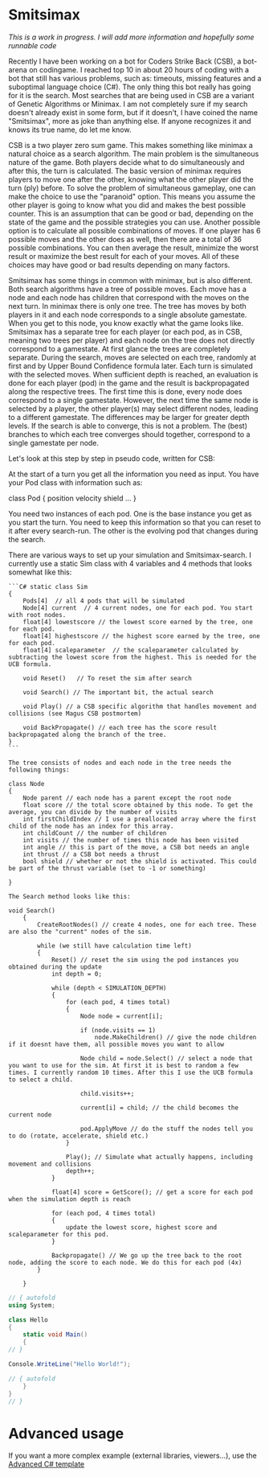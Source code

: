# Smitsimax

*This is a work in progress. I will add more information and hopefully some runnable code*

Recently I have been working on a bot for Coders Strike Back (CSB), a bot-arena on codingame. I reached top 10 in about 20 hours of coding with a bot that still has various problems, such as: timeouts, missing features and a suboptimal language choice (C#). The only thing this bot really has going for it is the search. Most searches that are being used in CSB are a variant of Genetic Algorithms or Minimax. I am not completely sure if my search doesn't already exist in some form, but if it doesn't, I have coined the name "Smitsimax", more as joke than anything else. If anyone recognizes it and knows its true name, do let me know.

CSB is a two player zero sum game. This makes something like minimax a natural choice as a search algorithm. The main problem is the simultaneous nature of the game. Both players decide what to do simultaneously and after this, the turn is calculated. The basic version of minimax requires players to move one after the other, knowing what the other player did the turn (ply) before. To solve the problem of simultaneous gameplay, one can make the choice to use the "paranoid" option. This means you assume the other player is going to know what you did and makes the best possible counter. This is an assumption that can be good or bad, depending on the state of the game and the possible strategies you can use. Another possible option is to calculate all possible combinations of moves. If one player has 6 possible moves and the other does as well, then there are a total of 36 possible combinations. You can then average the result, minimize the worst result or maximize the best result for each of your moves. All of these choices may have good or bad results depending on many factors.

Smitsimax has some things in common with minimax, but is also different. Both search algorithms have a tree of possible moves. Each move has a node and each node has children that correspond with the moves on the next turn. In minimax there is only one tree. The tree has moves by both players in it and each node corresponds to a single absolute gamestate. When you get to this node, you know exactly what the game looks like. Smitsimax has a separate tree for each player (or each pod, as in CSB, meaning two trees per player) and each node on the tree does not directly correspond to a gamestate. At first glance the trees are completely separate. During the search, moves are selected on each tree, randomly at first and by Upper Bound Confidence formula later. Each turn is simulated with the selected moves. When sufficient depth is reached, an evaluation is done for each player (pod) in the game and the result is backpropagated along the respective trees. The first time this is done, every node does correspond to a single gamestate. However, the next time the same node is selected by a player, the other player(s) may select different nodes, leading to a different gamestate. The differences may be larger for greater depth levels. If the search is able to converge, this is not a problem. The (best) branches to which each tree converges should together, correspond to a single gamestate per node. 

Let's look at this step by step in pseudo code, written for CSB:


At the start of a turn you get all the information you need as input. You have your Pod class with information such as:

class Pod
{
    position
    velocity
    shield 
    ...
}

You need two instances of each pod. One is the base instance you get as you start the turn. You need to keep this information so that you can reset to it after every search-run. The other is the evolving pod that changes during the search.

There are various ways to set up your simulation and Smitsimax-search. I currently use a static Sim class with 4 variables and 4 methods that looks somewhat like this:

    ```C# static class Sim
    {
        Pods[4]  // all 4 pods that will be simulated
        Node[4] current  // 4 current nodes, one for each pod. You start with root nodes.
        float[4] lowestscore // the lowest score earned by the tree, one for each pod.
        float[4] highestscore // the highest score earned by the tree, one for each pod.
        float[4] scaleparameter  // the scaleparameter calculated by subtracting the lowest score from the highest. This is needed for the UCB formula.
        
        void Reset()   // To reset the sim after search
        
        void Search() // The important bit, the actual search
        
        void Play() // a CSB specific algorithm that handles movement and collisions (see Magus CSB postmortem)
        
        void BackPropagate() // each tree has the score result backpropagated along the branch of the tree.
    }
    ```
    
    The tree consists of nodes and each node in the tree needs the following things:
    
    class Node 
    {
        Node parent // each node has a parent except the root node
        float score // the total score obtained by this node. To get the average, you can divide by the number of visits
        int firstChildIndex // I use a preallocated array where the first child of the node has an index for this array.
        int childCount // the number of children
        int visits // the number of times this node has been visited
        int angle // this is part of the move, a CSB bot needs an angle
        int thrust // a CSB bot needs a thrust
        bool shield // whether or not the shield is activated. This could be part of the thrust variable (set to -1 or something)
    
    }
 
    The Search method looks like this:
    
    void Search()
        {
            CreateRootNodes() // create 4 nodes, one for each tree. These are also the "current" nodes of the sim.

            while (we still have calculation time left)
            {
                Reset() // reset the sim using the pod instances you obtained during the update
                int depth = 0;

                while (depth < SIMULATION_DEPTH)
                {
                    for (each pod, 4 times total)
                    {
                        Node node = current[i];

                        if (node.visits == 1)
                            node.MakeChildren() // give the node children if it doesnt have them, all possible moves you want to allow

                        Node child = node.Select() // select a node that you want to use for the sim. At first it is best to random a few times. I currently random 10 times. After this I use the UCB formula to select a child. 

                        child.visits++;

                        current[i] = child; // the child becomes the current node

                        pod.ApplyMove // do the stuff the nodes tell you to do (rotate, accelerate, shield etc.)
                    }

                    Play(); // Simulate what actually happens, including movement and collisions
                    depth++;
                }
                
                float[4] score = GetScore(); // get a score for each pod when the simulation depth is reach

                for (each pod, 4 times total)
                {
                    update the lowest score, highest score and scaleparameter for this pod. 
                }

                Backpropagate() // We go up the tree back to the root node, adding the score to each node. We do this for each pod (4x)
            }

        }
    
    




```C# runnable
// { autofold
using System;

class Hello 
{
    static void Main() 
    {
// }

Console.WriteLine("Hello World!");

// { autofold
    }
}
// }
```

# Advanced usage

If you want a more complex example (external libraries, viewers...), use the [Advanced C# template](https://tech.io/select-repo/386)

